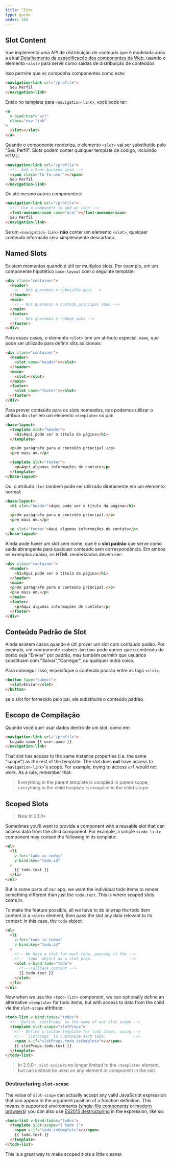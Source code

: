 ```yaml
---
title: Slots
type: guide
order: 104
---
```


## Slot Content

Vue implementa uma API de distribuição de conteúdo que é modelada após a atual [Detalhamento da especificação dos componentes da Web](https://github.com/w3c/webcomponents/blob/gh-pages/proposals/Slots-Proposal.md), usando o elemento `<slot>` para servir como saídas de distribuição de conteúdos

Isso permite que vc componha componentes como este:

``` html
<navigation-link url="/profile">
  Seu Perfil
</navigation-link>
```

Então no template para `<navigation-link>`, você pode ter:

``` html
<a
  v-bind:href="url"
  class="nav-link"
>
  <slot></slot>
</a>
```

Quando o componente renderiza, o elemento `<slot>` vai ser substituído pelo "Seu Perfil". Slots podem conter qualquer template de código, incluindo HTML:

``` html
<navigation-link url="/profile">
  <!-- Add a Font Awesome icon -->
  <span class="fa fa-user"></span>
  Seu Perfil
</navigation-link>
```

Ou até mesmo outros componentes:

``` html
<navigation-link url="/profile">
  <!-- Use a component to add an icon -->
  <font-awesome-icon name="user"></font-awesome-icon>
  Seu Perfil
</navigation-link>
```

Se um `<navigation-link>` **não** conter um elemento `<slot>`, qualquer conteudo informado sera simplesmente descartado.

## Named Slots

Existem momentos quando é útil ter multiplos slots. Por exemplo, em um componente hipotético `base-layout` com o seguinte template:

``` html
<div class="container">
  <header>
    <!-- Nós queremos o cabeçalho aqui -->
  </header>
  <main>
    <!-- Nós queremos o contúdo principal aqui -->
  </main>
  <footer>
    <!-- Nós queremos o rodapé aqui -->
  </footer>
</div>
```
Para esses casos, o elemento `<slot>` tem um atributo especial, `name`, que pode ser utilizado para definir slits adicionais: 

``` html
<div class="container">
  <header>
    <slot name="header"></slot>
  </header>
  <main>
    <slot></slot>
  </main>
  <footer>
    <slot name="footer"></slot>
  </footer>
</div>
```

Para prover conteúdo para os slots nomeados, nos podemos utilizar o atribuo do `slot` em um elemento `<template>` no pai:

```html
<base-layout>
  <template slot="header">
    <h1>Aqui pode ser o título da página</h1>
  </template>

  <p>Um parágrafo para o conteúdo principal.</p>
  <p>e mais um.</p>

  <template slot="footer">
    <p>Aqui algumas informações de contato</p>
  </template>
</base-layout>
```

Ou, o atributo `slot` também pode ser utilizado diretamente em um elemento normal:

``` html
<base-layout>
  <h1 slot="header">Aqui pode ser o título da página</h1>

  <p>Um parágrafo para o conteúdo principal.</p>
  <p>e mais um.</p>

  <p slot="footer">Aqui algumas informações de contato</p>
</base-layout>
```
Ainda pode haver um slot sem nome, que é o **slot padrão** que serve como saída abrangente para qualquer conteúdo sem correspondência. Em ambos os exemplos abaixo, os HTML renderizados devem ser:

``` html
<div class="container">
  <header>
    <h1>Aqui pode ser o título da página</h1>
  </header>
  <main>
  <p>Um parágrafo para o conteúdo principal.</p>
  <p>e mais um.</p>
  </main>
  <footer>
    <p>Aqui algumas informações de contato</p>
  </footer>
</div>
```

## Conteúdo Padrão de Slot

Ainda existem casos quando é útil prover um slot com contaúdo padão. Por exemplo, um componente `<submit-button>` pode querer que o conteúdo do botão seja "Enviar" por padrão, mas também permitir que usuários substituam com "Salvar","Carregar", ou qualquer outra coisa.

Para conseguir isso, especifique o conteúdo padrão entre as tags `<slot>`.

```html
<button type="submit">
  <slot>Enviar</slot>
</button>
```

se o slot for fornecido pelo pai, ele substituirá o conteúdo padrão.

## Escopo de Compilação

Quando você quer usar dados dentro de um slot, como em:

``` html
<navigation-link url="/profile">
  Logado como {{ user.name }}
</navigation-link>
```

That slot has access to the same instance properties (i.e. the same "scope") as the rest of the template. The slot does **not** have access to `<navigation-link>`'s scope. For example, trying to access `url` would not work. As a rule, remember that:

> Everything in the parent template is compiled in parent scope; everything in the child template is compiled in the child scope.

## Scoped Slots

> New in 2.1.0+

Sometimes you'll want to provide a component with a reusable slot that can access data from the child component. For example, a simple `<todo-list>` component may contain the following in its template:

```html
<ul>
  <li
    v-for="todo in todos"
    v-bind:key="todo.id"
  >
    {{ todo.text }}
  </li>
</ul>
```

But in some parts of our app, we want the individual todo items to render something different than just the `todo.text`. This is where scoped slots come in.

To make the feature possible, all we have to do is wrap the todo item content in a `<slot>` element, then pass the slot any data relevant to its context: in this case, the `todo` object:

```html
<ul>
  <li
    v-for="todo in todos"
    v-bind:key="todo.id"
  >
    <!-- We have a slot for each todo, passing it the -->
    <!-- `todo` object as a slot prop.                -->
    <slot v-bind:todo="todo">
      <!-- Fallback content -->
      {{ todo.text }}
    </slot>
  </li>
</ul>
```

Now when we use the `<todo-list>` component, we can optionally define an alternative `<template>` for todo items, but with access to data from the child via the `slot-scope` attribute:

```html
<todo-list v-bind:todos="todos">
  <!-- Define `slotProps` as the name of our slot scope -->
  <template slot-scope="slotProps">
    <!-- Define a custom template for todo items, using -->
    <!-- `slotProps` to customize each todo.            -->
    <span v-if="slotProps.todo.isComplete">✓</span>
    {{ slotProps.todo.text }}
  </template>
</todo-list>
```

> In 2.5.0+, `slot-scope` is no longer limited to the `<template>` element, but can instead be used on any element or component in the slot.

### Destructuring `slot-scope`

The value of `slot-scope` can actually accept any valid JavaScript expression that can appear in the argument position of a function definition. This means in supported environments ([single-file components](single-file-components.html) or [modern browsers](https://developer.mozilla.org/en-US/docs/Web/JavaScript/Reference/Operators/Destructuring_assignment#Browser_compatibility)) you can also use [ES2015 destructuring](https://developer.mozilla.org/en-US/docs/Web/JavaScript/Reference/Operators/Destructuring_assignment#Object_destructuring) in the expression, like so:

```html
<todo-list v-bind:todos="todos">
  <template slot-scope="{ todo }">
    <span v-if="todo.isComplete">✓</span>
    {{ todo.text }}
  </template>
</todo-list>
```

This is a great way to make scoped slots a little cleaner.
